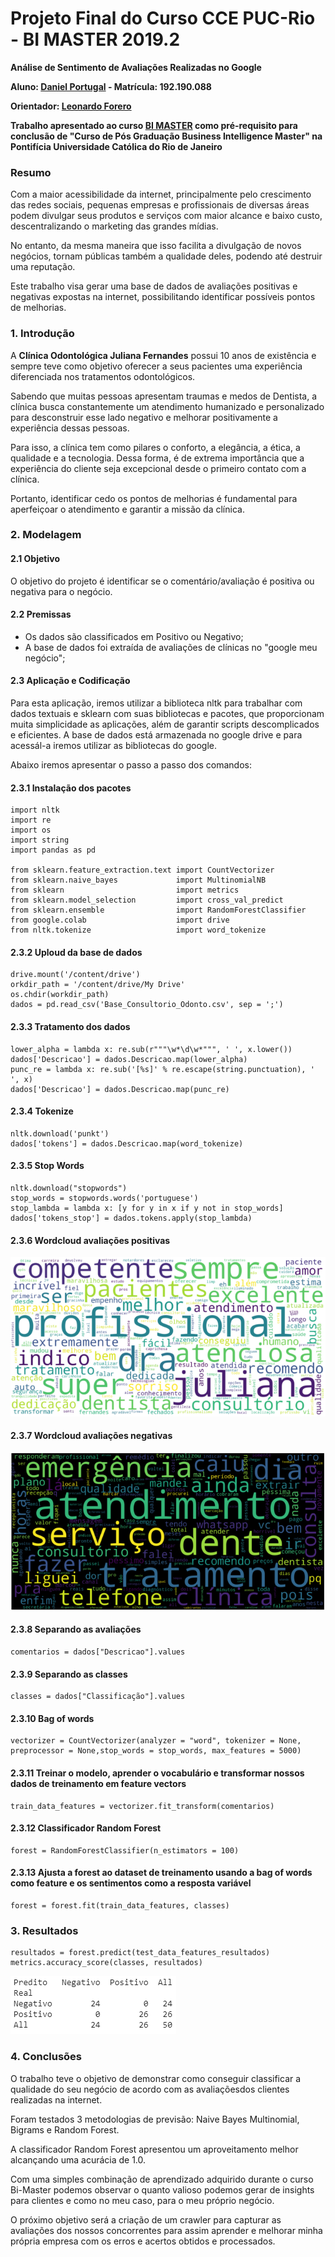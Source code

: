 # Projeto Final do Curso CCE PUC-Rio - BI MASTER 2019.2

**Análise de Sentimento de Avaliações Realizadas no Google**

**Aluno: [Daniel Portugal](https://github.com/danielportugalHTW/PROJ_BI_MASTER) - Matrícula: 192.190.088**

**Orientador: [Leonardo Forero](leofome@gmail.com)**

**Trabalho apresentado ao curso [BI MASTER](https://ica.puc-rio.ai/bi-master) como pré-requisito para conclusão de "Curso de Pós Graduação Business Intelligence Master" na Pontifícia Universidade Católica do Rio de Janeiro**


### **Resumo**

Com a maior acessibilidade da internet, principalmente pelo crescimento das redes sociais, pequenas empresas e profissionais de diversas áreas podem divulgar seus produtos e serviços com maior alcance e baixo custo, descentralizando o marketing das grandes mídias.

No entanto, da mesma maneira que isso facilita a divulgação de novos negócios, tornam públicas também a qualidade deles, podendo até destruir uma reputação.  

Este trabalho visa gerar uma base de dados de avaliações positivas e negativas expostas na internet, possibilitando identificar possíveis pontos 
de melhorias.

### **1. Introdução**

A **Clínica Odontológica Juliana Fernandes** possui 10 anos de existência e sempre teve como objetivo oferecer a seus pacientes uma experiência diferenciada nos tratamentos odontológicos. 

Sabendo que muitas pessoas apresentam traumas e medos de Dentista, a clínica busca constantemente um atendimento humanizado e personalizado para desconstruir esse lado negativo e melhorar positivamente a experiência dessas pessoas. 

Para isso, a clínica tem como pilares o conforto, a elegância, a ética, a qualidade e a tecnologia. Dessa forma, é de extrema importância que a experiência do cliente seja excepcional desde o primeiro contato com a clínica. 

Portanto, identificar cedo os pontos de melhorias é fundamental para aperfeiçoar o atendimento e garantir a missão da clínica. 

### **2. Modelagem**

#### **2.1 Objetivo**

O objetivo do projeto é identificar se o comentário/avaliação é positiva ou negativa para o negócio.

#### **2.2 Premissas**

- Os dados são classificados em Positivo ou Negativo;
- A base de dados foi extraída de avaliações de clínicas no "google meu negócio";

#### **2.3 Aplicação e Codificação** 

Para esta aplicação, iremos utilizar a biblioteca nltk para trabalhar com dados textuais e sklearn com suas bibliotecas e pacotes, que proporcionam muita simplicidade as aplicações, além de garantir scripts descomplicados e eficientes. A base de dados está armazenada no google drive e para acessál-a iremos utilizar as bibliotecas do google.

Abaixo iremos apresentar o passo a passo dos comandos:

#### **2.3.1 Instalação dos pacotes** 

    import nltk
    import re
    import os
    import string
    import pandas as pd    

    from sklearn.feature_extraction.text import CountVectorizer
    from sklearn.naive_bayes             import MultinomialNB
    from sklearn                         import metrics
    from sklearn.model_selection         import cross_val_predict
    from sklearn.ensemble                import RandomForestClassifier
    from google.colab                    import drive
    from nltk.tokenize                   import word_tokenize

#### **2.3.2 Uploud da base de dados** 

    drive.mount('/content/drive')
    orkdir_path = '/content/drive/My Drive'
    os.chdir(workdir_path)
    dados = pd.read_csv('Base_Consultorio_Odonto.csv', sep = ';')

#### **2.3.3 Tratamento dos dados** 

    lower_alpha = lambda x: re.sub(r"""\w*\d\w*""", ' ', x.lower())
    dados['Descricao'] = dados.Descricao.map(lower_alpha)
    punc_re = lambda x: re.sub('[%s]' % re.escape(string.punctuation), ' ', x)
    dados['Descricao'] = dados.Descricao.map(punc_re)
    
#### **2.3.4 Tokenize**     

    nltk.download('punkt')
    dados['tokens'] = dados.Descricao.map(word_tokenize)

#### **2.3.5 Stop Words**     

    nltk.download("stopwords")
    stop_words = stopwords.words('portuguese')
    stop_lambda = lambda x: [y for y in x if y not in stop_words]
    dados['tokens_stop'] = dados.tokens.apply(stop_lambda)

#### **2.3.6 Wordcloud avaliações positivas** 

![Wordcloud](https://github.com/danielportugalHTW/PROJ_BI_MASTER/blob/main/positive.PNG)

#### **2.3.7 Wordcloud avaliações negativas**  

![Wordcloud](https://github.com/danielportugalHTW/PROJ_BI_MASTER/blob/main/negative.PNG)

#### **2.3.8 Separando as avaliações**  

    comentarios = dados["Descricao"].values

#### **2.3.9 Separando as classes**  

    classes = dados["Classificação"].values
    
#### **2.3.10 Bag of words**      

    vectorizer = CountVectorizer(analyzer = "word", tokenizer = None, preprocessor = None,stop_words = stop_words, max_features = 5000)

#### **2.3.11 Treinar o modelo, aprender o vocabulário e transformar nossos dados de treinamento em feature vectors**    

    train_data_features = vectorizer.fit_transform(comentarios)    
    
#### **2.3.12 Classificador Random Forest**        

    forest = RandomForestClassifier(n_estimators = 100)
    
 #### **2.3.13 Ajusta a forest ao dataset de treinamento usando a bag of words como feature e os sentimentos como a resposta variável**   
 
    forest = forest.fit(train_data_features, classes)
    
### **3. Resultados**     

    resultados = forest.predict(test_data_features_resultados)
    metrics.accuracy_score(classes, resultados)
    
![Confusion](https://github.com/danielportugalHTW/PROJ_BI_MASTER/blob/main/confusion.PNG)
    
### **4. Conclusões**         

O trabalho teve o objetivo de demonstrar como conseguir classificar a qualidade do seu negócio de acordo com as avaliaçõesdos clientes realizadas na internet.

Foram testados 3 metodologias de previsão: Naive Bayes Multinomial, Bigrams e Random Forest.

A classificador Random Forest apresentou um aproveitamento melhor alcançando uma acurácia de 1.0.

Com uma simples combinação de aprendizado adquirido durante o curso Bi-Master podemos observar o quanto valioso podemos gerar de insights para clientes e como no meu caso, para o meu próprio negócio.

O próximo objetivo será a criação de um crawler para capturar as avaliações dos nossos concorrentes para assim aprender e melhorar minha própria empresa com os erros e acertos obtidos e processados.











